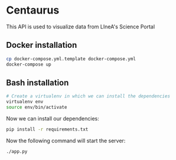 # Centaurus

This API is used to visualize data from LIneA's Science Portal

## Docker installation

```bash
cp docker-compose.yml.template docker-compose.yml
docker-compose up
```

## Bash installation

```bash
# Create a virtualenv in which we can install the dependencies
virtualenv env
source env/bin/activate
```

Now we can install our dependencies:

```bash
pip install -r requirements.txt
```


Now the following command will start the server:

```bash
./app.py

```
